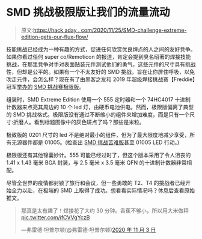 # SMD 挑战极限版让我们的流量流动

> 原文:[https://hack aday . com/2020/11/25/SMD-challenge-extreme-edition-gets-our-flux-flow/](https://hackaday.com/2020/11/25/smd-challenge-extreme-edition-gets-our-flux-flowing/)

技能挑战已经成为一种有趣的方式，促进任何欣赏优良焊点的人之间的友好竞争。如果你看过任何 super co/Remoticon 的报道，肯定会提到臭名昭著的焊接技能挑战，在那里竞争对手对表面贴装元件测试他们的勇气，这些元件的尺寸具有挑战性，但却是公平的。如果有一个不太友好的 SMD 挑战，旨在让你屏住呼吸，以免吹走元件，会怎么样？现在有了由黑客之友和 2019 年超级焊接挑战赛【Freddie】冠军[举办的](https://hackaday.com/2019/11/18/a-newbie-takes-the-smd-challenge-at-supercon/) [SMD 挑战赛极限版](https://github.com/ftemperton/smd_challenge_extreme)。

组装时，SMD Extreme Edition 使用一个 555 定时器和一个 74HC4017 十进制计数器来点亮其周边的 10 个 led 灯，由硬币电池供电。然而，极限版偏离了典型的 SMD 挑战格式。极限版没有通过不断缩小的组件来增加难度，而是只有一个尺寸:折磨人。看到标题图像中的灰色斑点了吗？那些是米粒。

极致版的 0201 尺寸的 led 不是绝对最小的组件，但为了最大限度地减少享受，所有无源器件都是 01005。(检查出 [SMD 挑战苦难版](https://www.tindie.com/products/makersbox/smd-challenge/)甚至 01005 LED 行动。)

极限版还有其他锦囊妙计。555 可能已经过时了，但这个版本采用了令人沮丧的 1.41 x 1.43 毫米 BGA 封装，与 2.5 毫米 x 3.5 毫米 QFN 的十进制计数器非常相配。

尽管全世界的疫情都封锁了旅行和会议，但一些勇敢的 T2、T4 的挑战者已经开始全力以赴，在极端的 SMD 上取得了成功。想看看实际情况吗？休息后查看原始推文。

> 那真是太有趣了！焊接花了大约 30 分钟。香蕉不够小，所以用大米做秤[pic.twitter.com/ifCVVgYczB](https://t.co/ifCVVgYczB)
> 
> —弗雷德·坦普尔顿(@弗雷德·坦普尔顿)[2020 年 11 月 3 日](https://twitter.com/FredTemperton/status/1323453837009514497?ref_src=twsrc%5Etfw)